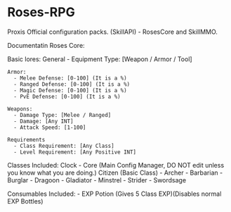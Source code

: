 # Roses-RPG
Proxis Official configuration packs. (SkillAPI) - RosesCore and SkillMMO.

Documentatin Roses Core:

  Basic lores:
    General
      - Equipment Type: [Weapon / Armor / Tool]
      
    Armor:
      - Melee Defense: [0-100] (It is a %)
      - Ranged Defense: [0-100] (It is a %)
      - Magic Defense: [0-100] (It is a %)
      - PvE Defense: [0-100] (It is a %)
      
    Weapons:
      - Damage Type: [Melee / Ranged]
      - Damage: [Any INT]
      - Attack Speed: [1-100]
      
    Requirements
      - Class Requirement: [Any Class]
      - Level Requirement: [Any Positive INT]

  Classes Included:
    Clock - Core (Main Config Manager, DO NOT edit unless you know what you are doing.)
    Citizen (Basic Class)
      - Archer
      - Barbarian
      - Burglar
      - Dragoon
      - Gladiator
      - Minstrel
      - Strider
      - Swordsage

  Consumables Included:
    - EXP Potion (Gives 5 Class EXP)(Disables normal EXP Bottles)
